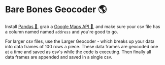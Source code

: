# Bare Bones Geocoder 🌎

Install [Pandas 🐼](https://pandas.pydata.org/pandas-docs/version/0.22.0/install.html), grab a [Google Maps API 🔑](https://developers.google.com/maps/documentation/geocoding/get-api-key), and make sure your csv file has a column named named `address` and you're good to go.   

For larger csv files, use the Larger Geocoder - which breaks up your data into data frames of 100 rows a piece. These data frames are geocoded one at a time and saved as csv's while the code is executing. Then finally all data frames are appended and saved in a single csv.
